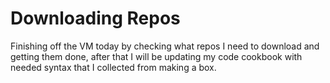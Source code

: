 # Downloading Repos

Finishing off the VM today by checking what repos I need to download and getting them done, after that I will be updating my code cookbook with needed syntax that I collected from making a box.
